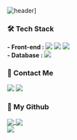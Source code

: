 <!-- ### Hi there 👋 -->

<!--
**Urusung/Urusung** is a ✨ _special_ ✨ repository because its `README.md` (this file) appears on your GitHub profile.

Here are some ideas to get you started:

- 🔭 I’m currently working on ...
- 🌱 I’m currently learning ...
- 👯 I’m looking to collaborate on ...
- 🤔 I’m looking for help with ...
- 💬 Ask me about ...
- 📫 How to reach me: ...
- 😄 Pronouns: ...
- ⚡ Fun fact: ...
-->
![header](https://readme-typing-svg.demolab.com?font=Alkatra&weight=500&size=45&duration=4000&pause=3&color=6994CDEE&center=false&vCenter=false&multiline=true&repeat=true&width=1000&height=100&lines=Welcome+to+Woosung's+GitHub!👋)]

<h3 align="left">🛠 Tech Stack</h3>
<p align="left">
  <b>- Front-end : </b>
  <span><img src="https://img.shields.io/badge/flutter-02569B?style=flat-square&logo=flutter&logoColor=white"/></span>
  <span><img src="https://img.shields.io/badge/dart-0175C2?style=flat-square&logo=dart&logoColor=white"/></span>
  <span><img src="https://img.shields.io/badge/swift-F05138?style=flat-square&logo=swift&logoColor=white"/></span>
  <br/>
  <b>- Database : </b>
  <span><img src="https://img.shields.io/badge/sqlite-003B57?style=flat-square&logo=sqlite&logoColor=white"></span>
  <span></span>
  <span></span>
</p>

<h3 align="left">👋 Contact Me</h3>
<p align="left">
  <span><a href="mailto:choiwoosung61@gmail.com"><img src="https://img.shields.io/badge/Gmail-EA4335?style=flat-square&logo=Gmail&logoColor=white&link=serajang1679@gmail.com"/></a></span>
  <span><a href="https://evening-conifer-8fe.notion.site/Flutter-efd10bcdfe3d40c292d59933cfad13cf" target='_blank'><img src="https://img.shields.io/badge/Notion-000000?style=flat-square&logo=Notion&logoColor=white&link=https://velog.io/@serajang99"/></a></span>
</p>

<h3 align="left">🌱 My Github</h3>
<p align="left">
  <span><a href="https://github.com/anuraghazra/github-readme-stats" target='_blank'>
    <img align="center" src="https://github-readme-stats.vercel.app/api?username=Urusung&show_icons=true&theme=radical&hide=issues&line_height=24&include_all_commits=True&hide_border=True" />
    </a></span>
  <span><a href="https://github.com/anuraghazra/github-readme-stats" target='_blank'>
    <img align="center" src="https://github-readme-stats.vercel.app/api/top-langs/?username=Urusung&layout=compact&theme=radical&langs_count=6&hide_border=True&card_width=260" />
    </a></span>
  <br/> 
  <a href="https://github.com/Platane/snk" target='_blank'>
    <img align="center" src="https://github.com/serajang99/serajang99/blob/output/github-contribution-grid-snake.svg" />
  </a>
</p>
